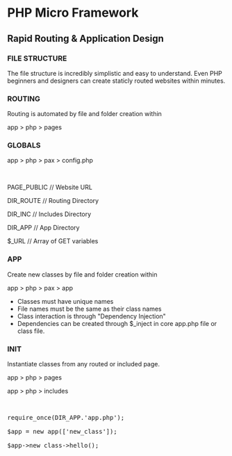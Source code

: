 <h1>PHP Micro Framework</h1>
<h2>Rapid Routing & Application Design</h2>

<h3>FILE STRUCTURE</h3>
<p>The file structure is incredibly simplistic and easy to understand. Even PHP beginners and designers can create staticly routed websites within minutes.</p>

<h3>ROUTING</h3>
<p>Routing is automated by file and folder creation within </p>
<p>app > php > pages</p>

<h3>GLOBALS </h3>
<p>app > php > pax > config.php </p>
<br />
<p>PAGE_PUBLIC // Website URL</p>
<p>DIR_ROUTE // Routing Directory</p>
<p>DIR_INC // Includes Directory</p>
<p>DIR_APP // App Directory</p>
<p>$_URL // Array of GET variables</p>

<h3>APP</h3>
<p>Create new classes by file and folder creation within </p>
<p>app > php > pax > app</p>
<ul>
<li>Classes must have unique names</li>
<li>File names must be the same as their class names</li>
<li>Class interaction is through "Dependency Injection"</li>
<li>Dependencies can be created through $_inject in core app.php file or class file.</li>
</ul>

<h3>INIT</h3>
<p>Instantiate classes from any routed or included page. </p>
<p>app > php > pages </p>
<p>app > php > includes</p>
<br />
<pre>
require_once(DIR_APP.'app.php');<br />
$app = new app(['new_class']);<br />
$app->new_class->hello();
</pre>
